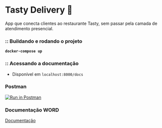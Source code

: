 # Tasty Delivery 🍕

App que conecta clientes ao restaurante Tasty, sem passar pela
camada de atendimento presencial.

### :: Buildando e rodando o projeto

**`docker-compose up `**

### :: Acessando a documentação

- Disponível em `localhost:8000/docs`

### Postman

[![Run in Postman](https://run.pstmn.io/button.svg)](https://god.gw.postman.com/run-collection/7863369-c1c3e6cc-c9b5-47e8-9820-28aab34ff497?action=collection%2Ffork&source=rip_markdown&collection-url=entityId%3D7863369-c1c3e6cc-c9b5-47e8-9820-28aab34ff497%26entityType%3Dcollection%26workspaceId%3D7722f8b0-e64b-48df-8938-eabd38a000cd)

### Documentação WORD

[Documentação](https://docs.google.com/document/d/1aGpq26gV_-5NqVgCxIWloruXr-YnNfkn-rSJ9hvTfsY/edit)